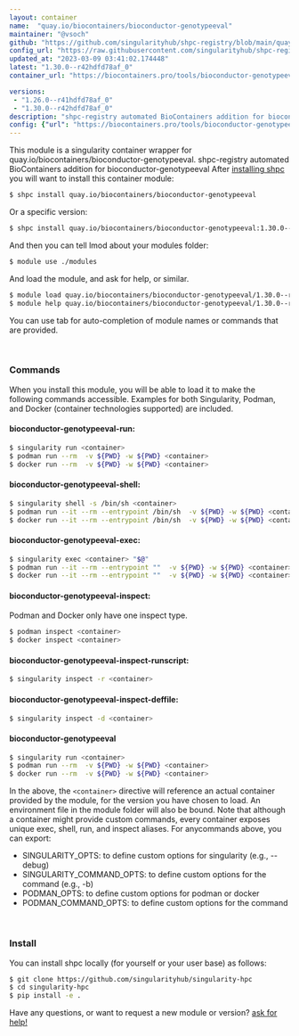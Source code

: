 ```yaml
---
layout: container
name:  "quay.io/biocontainers/bioconductor-genotypeeval"
maintainer: "@vsoch"
github: "https://github.com/singularityhub/shpc-registry/blob/main/quay.io/biocontainers/bioconductor-genotypeeval/container.yaml"
config_url: "https://raw.githubusercontent.com/singularityhub/shpc-registry/main/quay.io/biocontainers/bioconductor-genotypeeval/container.yaml"
updated_at: "2023-03-09 03:41:02.174448"
latest: "1.30.0--r42hdfd78af_0"
container_url: "https://biocontainers.pro/tools/bioconductor-genotypeeval"

versions:
 - "1.26.0--r41hdfd78af_0"
 - "1.30.0--r42hdfd78af_0"
description: "shpc-registry automated BioContainers addition for bioconductor-genotypeeval"
config: {"url": "https://biocontainers.pro/tools/bioconductor-genotypeeval", "maintainer": "@vsoch", "description": "shpc-registry automated BioContainers addition for bioconductor-genotypeeval", "latest": {"1.30.0--r42hdfd78af_0": "sha256:7cf6c9b878c00777cb605fb2dc2e524d2f9aa90d19d7d834955f7179aea988e8"}, "tags": {"1.26.0--r41hdfd78af_0": "sha256:4776b529872e113629c42aead3c9cb1c3b7a3750889877c9626b0d98e8a7a018", "1.30.0--r42hdfd78af_0": "sha256:7cf6c9b878c00777cb605fb2dc2e524d2f9aa90d19d7d834955f7179aea988e8"}, "docker": "quay.io/biocontainers/bioconductor-genotypeeval"}
---
```


This module is a singularity container wrapper for quay.io/biocontainers/bioconductor-genotypeeval.
shpc-registry automated BioContainers addition for bioconductor-genotypeeval
After [installing shpc](#install) you will want to install this container module:


```bash
$ shpc install quay.io/biocontainers/bioconductor-genotypeeval
```

Or a specific version:

```bash
$ shpc install quay.io/biocontainers/bioconductor-genotypeeval:1.30.0--r42hdfd78af_0
```

And then you can tell lmod about your modules folder:

```bash
$ module use ./modules
```

And load the module, and ask for help, or similar.

```bash
$ module load quay.io/biocontainers/bioconductor-genotypeeval/1.30.0--r42hdfd78af_0
$ module help quay.io/biocontainers/bioconductor-genotypeeval/1.30.0--r42hdfd78af_0
```

You can use tab for auto-completion of module names or commands that are provided.

<br>

### Commands

When you install this module, you will be able to load it to make the following commands accessible.
Examples for both Singularity, Podman, and Docker (container technologies supported) are included.

#### bioconductor-genotypeeval-run:

```bash
$ singularity run <container>
$ podman run --rm  -v ${PWD} -w ${PWD} <container>
$ docker run --rm  -v ${PWD} -w ${PWD} <container>
```

#### bioconductor-genotypeeval-shell:

```bash
$ singularity shell -s /bin/sh <container>
$ podman run --it --rm --entrypoint /bin/sh  -v ${PWD} -w ${PWD} <container>
$ docker run --it --rm --entrypoint /bin/sh  -v ${PWD} -w ${PWD} <container>
```

#### bioconductor-genotypeeval-exec:

```bash
$ singularity exec <container> "$@"
$ podman run --it --rm --entrypoint ""  -v ${PWD} -w ${PWD} <container> "$@"
$ docker run --it --rm --entrypoint ""  -v ${PWD} -w ${PWD} <container> "$@"
```

#### bioconductor-genotypeeval-inspect:

Podman and Docker only have one inspect type.

```bash
$ podman inspect <container>
$ docker inspect <container>
```

#### bioconductor-genotypeeval-inspect-runscript:

```bash
$ singularity inspect -r <container>
```

#### bioconductor-genotypeeval-inspect-deffile:

```bash
$ singularity inspect -d <container>
```



#### bioconductor-genotypeeval

```bash
$ singularity run <container>
$ podman run --rm  -v ${PWD} -w ${PWD} <container>
$ docker run --rm  -v ${PWD} -w ${PWD} <container>
```


In the above, the `<container>` directive will reference an actual container provided
by the module, for the version you have chosen to load. An environment file in the
module folder will also be bound. Note that although a container
might provide custom commands, every container exposes unique exec, shell, run, and
inspect aliases. For anycommands above, you can export:

 - SINGULARITY_OPTS: to define custom options for singularity (e.g., --debug)
 - SINGULARITY_COMMAND_OPTS: to define custom options for the command (e.g., -b)
 - PODMAN_OPTS: to define custom options for podman or docker
 - PODMAN_COMMAND_OPTS: to define custom options for the command

<br>

### Install

You can install shpc locally (for yourself or your user base) as follows:

```bash
$ git clone https://github.com/singularityhub/singularity-hpc
$ cd singularity-hpc
$ pip install -e .
```

Have any questions, or want to request a new module or version? [ask for help!](https://github.com/singularityhub/singularity-hpc/issues)